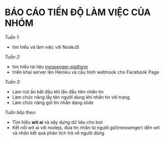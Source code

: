 # BÁO CÁO TIẾN ĐỘ LÀM VIỆC CỦA NHÓM

_Tuần 1:_

-   tìm hiểu và làm việc với NodeJS

_Tuần 2:_

-   tìm hiểu tài liệu [messenger-platform](https://developers.facebook.com/docs/messenger-platform/)
-   triển khai server lên Heroku và cấu hình webhook cho Facebook Page

_Tuần 3:_

-   Làm nút ấn bắt đầu khi lần đầu tiên nhắn tin
-   Làm chức năng lấy tên người dùng khi nhắn tin với trang
-   Làm chức năng gửi tin nhắn dạng slide

_Tuần tiếp theo:_

- Tìm hiểu **wit ai** và xây dựng dữ liệu cho bot
- Kết nối wit ai với nodejs, đưa tin nhắn từ người gửi(messenger) đến wit và nhận kết quả phân tích trả về người dùng
